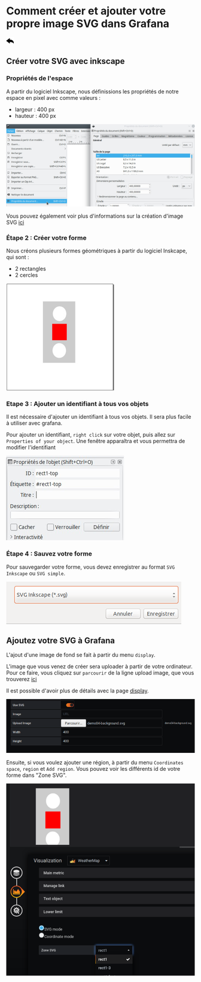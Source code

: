 # Comment créer et ajouter votre propre image SVG dans Grafana

[![](../../screenshots/other/Go-back.png)](README.md)
 
## Créer votre SVG avec inkscape

### Propriétés de l'espace

A partir du logiciel Inkscape, nous définissions les propriétés de notre espace en pixel avec comme valeurs : 

  - largeur : 400 px
  - hauteur : 400 px

![Inkscape](./../../screenshots/demo/tutorial04/inkscape-proprietes.jpg)

Vous pouvez également voir plus d'informations sur la création d'image SVG [ici](../appendix/svg.md)

### Étape 2 : Créer votre forme


Nous créons plusieurs formes géométriques à partir du logiciel Inskcape, qui sont : 

  - 2 rectangles
  - 2 cercles

![Inkscape](./../../screenshots/demo/tutorial04/shapes.jpg)


### Etape 3 : Ajouter un identifiant à tous vos objets

Il est nécessaire d'ajouter un identifiant à tous vos objets. Il sera plus facile à utiliser avec grafana.

Pour ajouter un identifiant, `right click` sur votre objet, puis allez sur `Properties of your object`. Une fenêtre apparaîtra et vous permettra de modifier l'identifiant

![Propriete](./../../screenshots/demo/tutorial04/inkscape-id.jpg)

### Étape 4 : Sauvez votre forme

Pour sauvegarder votre forme, vous devez enregistrer au format `SVG Inkscape` ou `SVG simple`.

![Enregistrer](./../../screenshots/demo/tutorial04/enregistrer.png)

## Ajoutez votre SVG à Grafana

L'ajout d'une image de fond se fait à partir du menu `display`.

L'image que vous venez de créer sera uploader à partir de votre ordinateur. Pour ce faire, vous cliquez sur `parcourir` de la ligne upload image, que vous trouverez [ici](../../resource/demo04-background.svg)

Il est possible d'avoir plus de détails avec la page [display](../editor/display.md).

![Enregistrer](./../../screenshots/demo/tutorial04/DisplaySVG.png)

Ensuite, si vous voulez ajouter une région, à partir du menu `Coordinates space`, `region` et `Add region`. Vous pouvez voir les différents id de votre forme dans "Zone SVG". 

![Enregistrer](./../../screenshots/demo/tutorial04/Region.png)


